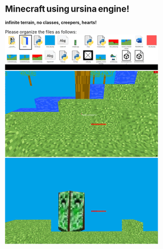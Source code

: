 # __Minecraft using ursina engine!__
__infinite terrain, no classes, creepers, hearts!__


Please organize the files as follows:
![](beforedownloading.gif)
![](newest_screenshot.png)
![](updated_screenshot.png)

